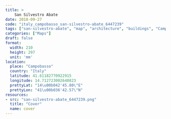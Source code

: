 ```yaml
---
title: > 
    San Silvestro Abate
date: 2018-09-27
code: "italy_campobasso_san-silvestro-abate_6447239"
tags: ["san-silvestro-abate", "map", "architecture", "buildings", "Campobasso", "Italy"]
categories: ["Maps"]
draft: false
format:
  width: 210
  height: 297
  unit: 'mm'
location:
  place: "Campobasso"
  country: "Italy"
  latitude: 41.61182770922915
  longitude: 14.712723002640823
  prettyLat: "14\u00b042'45.80\"E"
  prettyLon: "41\u00b036'42.57\"N"
resources:
- src: "san-silvestro-abate_6447239.png"
  title: "Cover"
  name: cover
---
```

